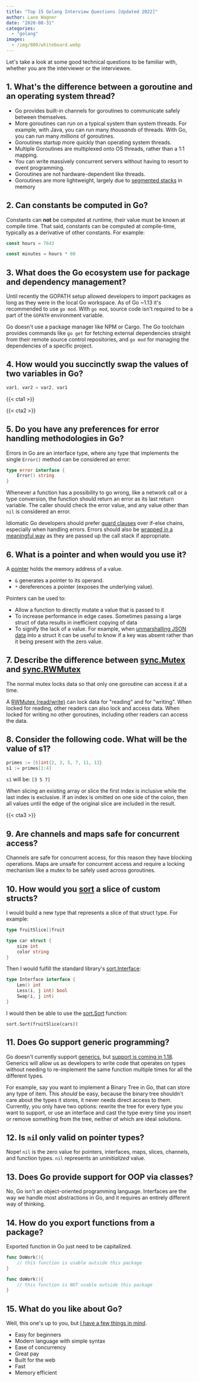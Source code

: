 ```yaml
---
title: "Top 15 Golang Interview Questions [Updated 2022]"
author: Lane Wagner
date: "2020-08-31"
categories: 
  - "golang"
images:
  - /img/800/whiteboard.webp
---
```


Let's take a look at some good technical questions to be familiar with, whether you are the interviewer or the interviewee.

## 1. What's the difference between a goroutine and an operating system thread?

- Go provides built-in channels for goroutines to communicate safely between themselves.
- More goroutines can run on a typical system than system threads. For example, with Java, you can run many _thousands_ of threads. With Go, you can run many _millions_ of goroutines.
- Goroutines startup more quickly than operating system threads.
- Multiple Goroutines are multiplexed onto OS threads, rather than a 1:1 mapping.
- You can write massively concurrent servers without having to resort to event programming.
- Goroutines are not hardware-dependent like threads.
- Goroutines are more lightweight, largely due to [segmented stacks](https://blog.cloudflare.com/how-stacks-are-handled-in-go/#segmentedstacks) in memory

## 2. Can constants be computed in Go?

Constants can **not** be computed at runtime, their value must be known at compile time. That said, constants can be computed at compile-time, typically as a derivative of other constants. For example:

```go
const hours = 7643

const minutes = hours * 60
```

## 3. What does the Go ecosystem use for package and dependency management?

Until recently the GOPATH setup allowed developers to import packages as long as they were in the local Go workspace. As of Go ~1.13 it's recommended to use `go mod`. With `go mod`, source code isn't required to be a part of the `GOPATH` environment variable.

Go doesn't use a package manager like NPM or Cargo. The Go toolchain provides commands like `go get` for fetching external dependencies straight from their remote source control repositories, and `go mod` for managing the dependencies of a specific project.

## 4. How would you succinctly swap the values of two variables in Go?

```go
var1, var2 = var2, var1
```

{{< cta1 >}}

{{< cta2 >}}

## 5. Do you have any preferences for error handling methodologies in Go?

Errors in Go are an interface type, where any type that implements the single `Error()` method can be considered an error:

```go
type error interface {
    Error() string
}
```

Whenever a function has a possibility to go wrong, like a network call or a type conversion, the function should return an error as its last return variable. The caller should check the error value, and any value other than `nil` is considered an error.

Idiomatic Go developers should prefer [guard clauses](/clean-code/guard-clauses/) over if-else chains, especially when handling errors. Errors should also be [wrapped in a meaningful way](/golang/wrapping-errors-in-go-how-to-handle-nested-errors/) as they are passed up the call stack if appropriate.

## 6. What is a pointer and when would you use it?

A [pointer](/golang/the-proper-use-of-pointers-in-go-golang/) holds the memory address of a value.

- `&` generates a pointer to its operand.
- `*` dereferences a pointer (exposes the underlying value).

Pointers can be used to:

- Allow a function to directly mutate a value that is passed to it
- To increase performance in edge cases. Sometimes passing a large struct of data results in inefficient copying of data
- To signify the lack of a value. For example, when [unmarshalling JSON data](/golang/json-golang/) into a struct it can be useful to know if a key was absent rather than it being present with the zero value.

## 7. Describe the difference between [sync.Mutex](https://golang.org/pkg/sync/#Mutex) and [sync.RWMutex](https://golang.org/pkg/sync/#RWMutex)

The normal mutex locks data so that only one goroutine can access it at a time.

A [RWMutex (read/write)](/golang/golang-mutex/) can lock data for "reading" and for "writing". When locked for reading, other readers can also lock and access data. When locked for writing no other goroutines, including other readers can access the data.

## 8. Consider the following code. What will be the value of s1?

```go
primes := [6]int{2, 3, 5, 7, 11, 13}
s1 := primes[1:4]
```

`s1` will be: `[3 5 7]`

When slicing an existing array or slice the first index is inclusive while the last index is exclusive. If an index is omitted on one side of the colon, then all values until the edge of the original slice are included in the result.

{{< cta3 >}}

## 9. Are channels and maps safe for concurrent access?

Channels are safe for concurrent access, for this reason they have blocking operations. Maps are unsafe for concurrent access and require a locking mechanism like a mutex to be safely used across goroutines.

## 10. How would you [sort](/golang/sorting-in-go-dont-reinvent-this-wheel/) a slice of custom structs?

I would build a new type that represents a slice of that struct type. For example:

```go
type fruitSlice[]fruit

type car struct {
	size int
	color string
}
```

Then I would fulfill the standard library's [sort.Interface](https://golang.org/pkg/sort/#Interface):

```go
type Interface interface {
    Len() int
    Less(i, j int) bool
    Swap(i, j int)
}
```

I would then be able to use the [sort.Sort](https://golang.org/pkg/sort/#Sort) function:

```
sort.Sort(fruitSlice(cars))
```

## 11. Does Go support generic programming?

Go doesn't currently support [generics](/golang/how-to-use-golangs-generics/), but [support is coming in 1.18](https://blog.golang.org/generics-proposal). Generics will allow us as developers to write code that operates on types without needing to re-implement the same function multiple times for all the different types.

For example, say you want to implement a Binary Tree in Go, that can store any type of item. This _should_ be easy, because the binary tree shouldn't care about the types it stores, it never needs direct access to them. Currently, you only have two options: rewrite the tree for every type you want to support, or use an interface and cast the type every time you insert or remove something from the tree, neither of which are ideal solutions.

## 12. Is `ni`l only valid on pointer types?

Nope! `nil` is the zero value for pointers, interfaces, maps, slices, channels, and function types. `nil` represents an _uninitialized_ value.

## 13. Does Go provide support for OOP via classes?

No, Go isn't an object-oriented programming language. Interfaces are the way we handle most abstractions in Go, and it requires an entirely different way of thinking.

## 14. How do you export functions from a package?

Exported function in Go just need to be capitalized.

```go
func DoWork(){
    // this function is usable outside this package
}

func doWork(){
    // this function is NOT usable outside this package
}
```

## 15. What do you like about Go?

Well, this one's up to you, but [I have a few things in mind](/golang/why-learn-golang/).

- Easy for beginners
- Modern language with simple syntax
- Ease of concurrency
- Great pay
- Built for the web
- Fast
- Memory efficient
